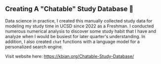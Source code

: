 ## Creating A "Chatable" Study Database 💬
Data science in practice, I created this manually collected study data for modeling my study time in UCSD since 2022 as a Freshman. I conducted numerous numerical analysis to discover some study habit that I have and analyze when I would be busiest for later quarter's understanding. In addition, I also created `chat` functions with a language model for a personalized search engine.

Visit website here: https://kbian.org/Chatable-Study-Database/